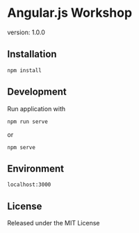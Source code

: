 # Angular.js Workshop

version: 1.0.0


## Installation
```
npm install
```

## Development
Run application with
```
npm run serve
```
or
```
npm serve
```

## Environment
```
localhost:3000
```

## License

Released under the MIT License
